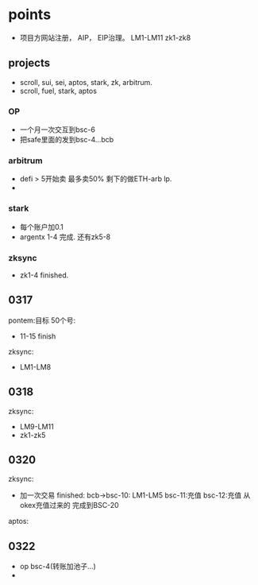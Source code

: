 # points
- 项目方网站注册， AIP， EIP治理。
LM1-LM11
zk1-zk8

## projects
- scroll, sui, sei, aptos, stark, zk, arbitrum.
- scroll, fuel, stark, aptos
### OP
- 一个月一次交互到bsc-6
- 把safe里面的发到bsc-4...bcb
### arbitrum
- defi > 5开始卖 最多卖50% 剩下的做ETH-arb lp.
- 
### stark
- 每个账户加0.1
- argentx 1-4 完成. 还有zk5-8
### zksync
- zk1-4 finished.

## 0317
pontem:目标 50个号:
  - 11-15 finish

zksync:
  - LM1-LM8
## 0318
zksync:
  - LM9-LM11
  - zk1-zk5


## 0320
zksync:
  - 加一次交易 finished: bcb->bsc-10: LM1-LM5
  bsc-11:充值
  bsc-12:充值
  从okex充值过来的
  完成到BSC-20

aptos:

## 0322
- op bsc-4(转账加池子...)
- 
  